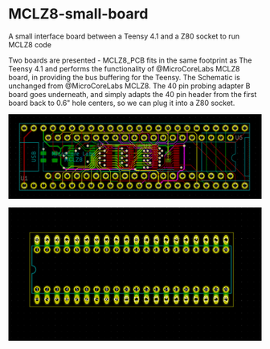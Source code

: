 # MCLZ8-small-board
A small interface board between a Teensy 4.1 and a Z80 socket to run MCLZ8 code

Two boards are presented - MCLZ8_PCB fits in the same footprint as The Teensy 4.1 and performs the functionality of @MicroCoreLabs MCLZ8 board, in providing the bus buffering for the Teensy. The Schematic is unchanged from @MicroCoreLabs MCLZ8. The 40 pin probing adapter B board goes underneath, and simply adapts the 40 pin header from the first board back to 0.6" hole centers, so we can plug it into a Z80 socket.

![Screengrab of MCLZ8 board](MCLZ8_layout.png)

![Screengrab of Probing adapter board](40_pin_probing_adapter_B.png)


